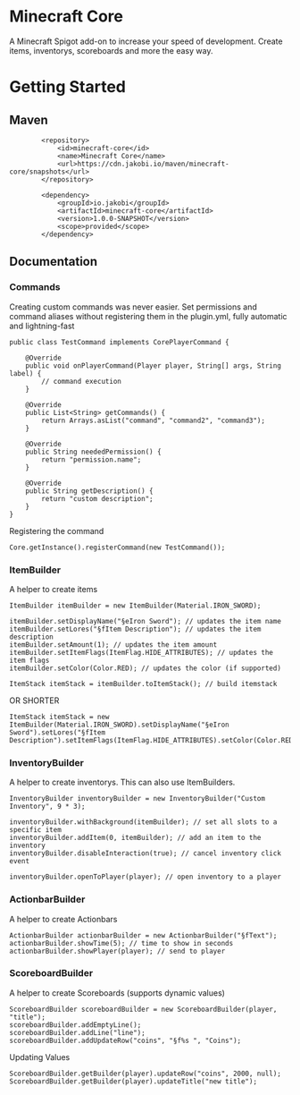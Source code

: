 # Minecraft Core

A Minecraft Spigot add-on to increase your speed of development. Create items, inventorys, scoreboards and more the easy way.

# Getting Started

## Maven

```
        <repository>
            <id>minecraft-core</id>
            <name>Minecraft Core</name>
            <url>https://cdn.jakobi.io/maven/minecraft-core/snapshots</url>
        </repository>
```

```
        <dependency>
            <groupId>io.jakobi</groupId>
            <artifactId>minecraft-core</artifactId>
            <version>1.0.0-SNAPSHOT</version>
            <scope>provided</scope>
        </dependency>
```

## Documentation

### Commands

Creating custom commands was never easier. Set permissions and command aliases without registering them in the plugin.yml, fully automatic and lightning-fast

```
public class TestCommand implements CorePlayerCommand {

    @Override
    public void onPlayerCommand(Player player, String[] args, String label) {
        // command execution
    }

    @Override
    public List<String> getCommands() {
        return Arrays.asList("command", "command2", "command3");
    }

    @Override
    public String neededPermission() {
        return "permission.name";
    }

    @Override
    public String getDescription() {
        return "custom description";
    }
}
```

Registering the command

```
Core.getInstance().registerCommand(new TestCommand());
```

### ItemBuilder

A helper to create items

```
ItemBuilder itemBuilder = new ItemBuilder(Material.IRON_SWORD);

itemBuilder.setDisplayName("§eIron Sword"); // updates the item name
itemBuilder.setLores("§fItem Description"); // updates the item description
itemBuilder.setAmount(1); // updates the item amount
itemBuilder.setItemFlags(ItemFlag.HIDE_ATTRIBUTES); // updates the item flags
itemBuilder.setColor(Color.RED); // updates the color (if supported)

ItemStack itemStack = itemBuilder.toItemStack(); // build itemstack
```

OR SHORTER

```
ItemStack itemStack = new ItemBuilder(Material.IRON_SWORD).setDisplayName("§eIron Sword").setLores("§fItem Description").setItemFlags(ItemFlag.HIDE_ATTRIBUTES).setColor(Color.RED).toItemStack();
```


### InventoryBuilder
A helper to create inventorys. This can also use ItemBuilders.

```
InventoryBuilder inventoryBuilder = new InventoryBuilder("Custom Inventory", 9 * 3);

inventoryBuilder.withBackground(itemBuilder); // set all slots to a specific item
inventoryBuilder.addItem(0, itemBuilder); // add an item to the inventory
inventoryBuilder.disableInteraction(true); // cancel inventory click event

inventoryBuilder.openToPlayer(player); // open inventory to a player
```


### ActionbarBuilder
A helper to create Actionbars

```
ActionbarBuilder actionbarBuilder = new ActionbarBuilder("§fText");
actionbarBuilder.showTime(5); // time to show in seconds
actionbarBuilder.showPlayer(player); // send to player
```


### ScoreboardBuilder
A helper to create Scoreboards (supports dynamic values)

```
ScoreboardBuilder scoreboardBuilder = new ScoreboardBuilder(player, "title");
scoreboardBuilder.addEmptyLine();
scoreboardBuilder.addLine("line");
scoreboardBuilder.addUpdateRow("coins", "§f%s ", "Coins");
```

Updating Values
```
ScoreboardBuilder.getBuilder(player).updateRow("coins", 2000, null);
ScoreboardBuilder.getBuilder(player).updateTitle("new title");
```
